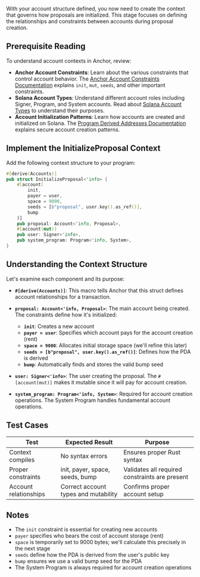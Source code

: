 With your account structure defined, you now need to create the context that
governs how proposals are initialized. This stage focuses on defining the
relationships and constraints between accounts during proposal creation.

## Prerequisite Reading

To understand account contexts in Anchor, review:

- **Anchor Account Constraints**: Learn about the various constraints that
  control account behavior. The [Anchor Account Constraints
  Documentation](https://www.anchor-lang.com/docs/references/account-constraints)
  explains `init`, `mut`, `seeds`, and other important constraints.
- **Solana Account Types**: Understand different account roles including Signer,
  Program, and System accounts. Read about [Solana Account
  Types](https://solana.com/docs/core/transactions#account-keys) to understand
  their purposes.
- **Account Initialization Patterns**: Learn how accounts are created and
  initialized on Solana. The [Program Derived Addresses
  Documentation](https://solana.com/docs/core/pda) explains secure account
  creation patterns.

## Implement the InitializeProposal Context

Add the following context structure to your program:

```rust
#[derive(Accounts)]
pub struct InitializeProposal<'info> {
    #[account(
        init,
        payer = user,
        space = 9000,
        seeds = [b"proposal", user.key().as_ref()],
        bump
    )]
    pub proposal: Account<'info, Proposal>,
    #[account(mut)]
    pub user: Signer<'info>,
    pub system_program: Program<'info, System>,
}
```

## Understanding the Context Structure

Let's examine each component and its purpose:

- **`#[derive(Accounts)]`**: This macro tells Anchor that this struct defines
  account relationships for a transaction.

- **`proposal: Account<'info, Proposal>`**: The main account being created. The
  constraints define how it's initialized:
  - **`init`**: Creates a new account
  - **`payer = user`**: Specifies which account pays for the account creation (rent)
  - **`space = 9000`**: Allocates initial storage space (we'll refine this later)
  - **`seeds = [b"proposal", user.key().as_ref()]`**: Defines how the PDA is derived
  - **`bump`**: Automatically finds and stores the valid bump seed

- **`user: Signer<'info>`**: The user creating the proposal. The
  `#[account(mut)]` makes it mutable since it will pay for account creation.

- **`system_program: Program<'info, System>`**: Required for account creation
  operations. The System Program handles fundamental account operations.

## Test Cases

| Test | Expected Result | Purpose |
|------|-----------------|---------|
| Context compiles | No syntax errors | Ensures proper Rust syntax |
| Proper constraints | init, payer, space, seeds, bump | Validates all required constraints are present |
| Account relationships | Correct account types and mutability | Confirms proper account setup |

## Notes

- The `init` constraint is essential for creating new accounts
- `payer` specifies who bears the cost of account storage (rent)
- `space` is temporarily set to 9000 bytes; we'll calculate this precisely in the next stage
- `seeds` define how the PDA is derived from the user's public key
- `bump` ensures we use a valid bump seed for the PDA
- The System Program is always required for account creation operations
